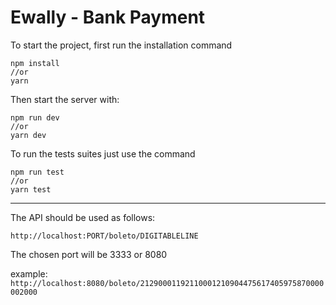 # Ewally - Bank Payment

To start the project, first run the installation command

```
npm install
//or
yarn
```

Then start the server with:
```
npm run dev
//or
yarn dev
```


To run the tests suites just use the command

```
npm run test
//or
yarn test
```

---

The API should be used as follows:

`http://localhost:PORT/boleto/DIGITABLELINE`

The chosen port will be 3333 or 8080

example:
`http://localhost:8080/boleto/21290001192110001210904475617405975870000002000`
